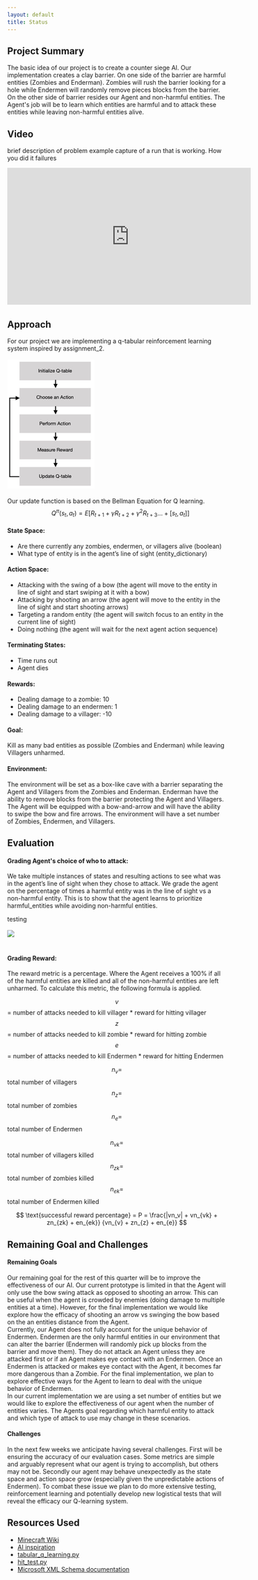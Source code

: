 ```yaml
---
layout: default
title: Status
---
```


## Project Summary
<p>The basic idea of our project is to create a counter siege AI. Our implementation creates a clay barrier. On one side of the barrier are harmful entities (Zombies and Enderman). Zombies will rush the barrier looking for a hole while Endermen will randomly remove pieces blocks from the barrier. On the other side of barrier resides our Agent and non-harmful entities. The Agent's job will be to learn which entities are harmful and to attack these entities while leaving non-harmful entities alive.</p> 


## Video
brief description of problem
example capture of a run that is working. How you did it failures

<iframe width="560" height="315" src="https://www.youtube.com/embed/wnPaqCjGIgA" frameborder="0" allow="accelerometer; autoplay; encrypted-media; gyroscope; picture-in-picture" allowfullscreen></iframe>


## Approach
For our project we are implementing a q-tabular reinforcement learning system inspired by assignment_2. 
<br><br>
<img src="images/reinforcement_learning1.jpg">
<br><br>
Our update function is based on the Bellman Equation for Q learning. 
<br>
$$ \quad Q^\pi(s_t, a_t) = E[R_{t+1} + \gamma R_{t+2} +  \gamma^2 R_{t+3}... + [s_t, a_t]] $$ 
<!-- $$ \text{oldQValue} + [\alpha \times (\text{currentReward} + \gamma * \text{maxQValueForStateX} - \text{oldQValue})] $$ -->


<h4> State Space: </h4>
<ul>
    <li>Are there currently any zombies, endermen, or villagers alive (boolean)</li>
    <li>What type of entity is in the agent’s line of sight (entity_dictionary)</li>
</ul>


<h4> Action Space: </h4>
<ul>
    <li>Attacking with the swing of a bow (the agent will move to the entity in line of sight and start swiping at it with a bow)</li>
    <li>Attacking by shooting an arrow (the agent will move to the entity in the line of sight and start shooting arrows)</li>
    <li>Targeting a random entity (the agent will switch focus to an entity in the current line of sight)</li>
    <li>Doing nothing (the agent will wait for the next agent action sequence)</li>
</ul>


<h4> Terminating States: </h4>
<ul>
    <li>Time runs out</li>
    <li>Agent dies</li>
</ul>


<h4>Rewards:</h4>
<ul>
    <li>Dealing damage to a zombie: 10</li>
    <li>Dealing damage to an endermen: 1</li>
    <li>Dealing damage to a villager: -10</li>
</ul>


<h4>Goal:</h4>
<p>Kill as many bad entities as possible (Zombies and Enderman) while leaving Villagers unharmed. </p>


<h4>Environment: </h4>
<p>The environment will be set as a box-like cave with a barrier separating the Agent and Villagers from the Zombies and Enderman. Enderman have the ability to remove blocks from the barrier protecting the Agent and Villagers. The Agent will be equipped with a bow-and-arrow and will have the ability to swipe the bow and fire arrows. The environment will have a set number of Zombies, Endermen, and Villagers. </p>



## Evaluation
<h4>Grading Agent's choice of who to attack: </h4>
We take multiple instances of states and resulting actions to see what was in the agent’s line of sight when they chose to attack. We grade the agent on the percentage of times a harmful entity was in the line of sight vs a non-harmful entity. This is to show that the agent learns to prioritize harmful_entities while avoiding non-harmful entities.

testing
<br><br>
<img src="images/line_of_size_graph.jpg">
<br><br>




<h4>Grading Reward: </h4>
The reward metric is a percentage. Where the Agent receives a 100% if all of the harmful entities are killed and all of the non-harmful entities are left unharmed. To calculate this metric, the following formula is applied. 

$$ v $$ = number of attacks needed to kill villager * reward for hitting villager<br>
$$ z $$ = number of attacks needed to kill zombie * reward for hitting zombie<br>
$$ e $$ = number of attacks needed to kill Endermen * reward for hitting Endermen<br>

$$ n_v = $$ total number of villagers<br>
$$ n_z = $$ total number of zombies<br>
$$ n_e = $$ total number of Endermen<br>

$$ n_{vk} = $$ total number of villagers killed<br>
$$ n_{zk} = $$ total number of zombies killed<br>
$$ n_{ek} = $$ total number of Endermen killed<br>

$$ \text{successful reward percentage} = P =  \frac{|vn_v| + vn_{vk} + zn_{zk} + en_{ek}} {vn_{v} + zn_{z} + en_{e}} $$ 

## Remaining Goal and Challenges
<h4>Remaining Goals</h4>
Our remaining goal for the rest of this quarter will be to improve the effectiveness of our AI. Our current prototype is limited in that the Agent will only use the bow swing attack as opposed to shooting an arrow. This can be useful when the agent is crowded by enemies (doing damage to multiple entities at a time). However, for the final implementation we would like explore how the efficacy of shooting an arrow vs swinging the bow based on the an entities distance from the Agent. 
<br>
Currently, our Agent does not fully account for the unique behavior of Endermen. Endermen are the only harmful entities in our environment that can alter the barrier (Endermen will randomly pick up blocks from the barrier and move them). They do not attack an Agent unless they are attacked first or if an Agent makes eye contact with an Endermen. Once an Endermen is attacked or makes eye contact with the Agent, it becomes far more dangerous than a Zombie. For the final implementation, we plan to explore effective ways for the Agent to learn to deal with the unique behavior of Endermen. 
<br>
In our current implementation we are using a set number of entities but we would like to explore the effectiveness of our agent when the number of entities varies. The Agents goal regarding which harmful entity to attack and which type of attack to use may change in these scenarios. 
<br>
<h4>Challenges</h4>
In the next few weeks we anticipate having several challenges. First will be ensuring the accuracy of our evaluation cases. Some metrics are simple and arguably represent what our agent is trying to accomplish, but others may not be. Secondly our agent may behave unexpectedly as the state space and action space grow (especially given the unpredictable actions of Endermen). To combat these issue we plan to do more extensive testing, reinforcement learning and potentially develop new logistical tests that will reveal the efficacy our Q-learning system.




## Resources Used 
- [Minecraft Wiki](https://minecraft.gamepedia.com/)
- [AI inspiration](https://github.com/Microsoft/malmo-challenge/tree/master/malmopy)
- [tabular_q_learning.py](https://github.com/microsoft/malmo/blob/master/Malmo/samples/Python_examples/tabular_q_learning.py)
- [hit_test.py](https://github.com/microsoft/malmo/blob/master/Malmo/samples/Python_examples/hit_test.py)
- [Microsoft XML Schema documentation](https://microsoft.github.io/malmo/0.30.0/Schemas/MissionHandlers.html)

<br>